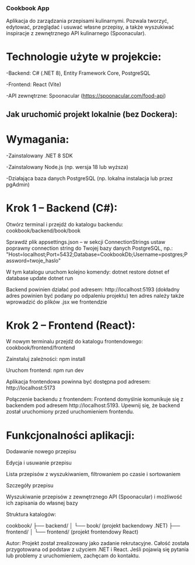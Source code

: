 ### Cookbook App

Aplikacja do zarządzania przepisami kulinarnymi. Pozwala tworzyć, edytować, przeglądać i usuwać własne przepisy, a także wyszukiwać inspiracje z zewnętrznego API kulinarnego (Spoonacular).

# Technologie użyte w projekcie:

-Backend: C# (.NET 8), Entity Framework Core, PostgreSQL

-Frontend: React (Vite)

-API zewnętrzne: Spoonacular (https://spoonacular.com/food-api)

## Jak uruchomić projekt lokalnie (bez Dockera):

# Wymagania:

-Zainstalowany .NET 8 SDK

-Zainstalowany Node.js (np. wersja 18 lub wyższa)

-Działająca baza danych PostgreSQL (np. lokalna instalacja lub przez pgAdmin)

# Krok 1 – Backend (C#):

Otwórz terminal i przejdź do katalogu backendu:
cookbook/backend/book/book

Sprawdź plik appsettings.json – w sekcji ConnectionStrings ustaw poprawny connection string do Twojej bazy danych PostgreSQL, np.:
"Host=localhost;Port=5432;Database=CookbookDb;Username=postgres;Password=twoje_haslo"

W tym katalogu uruchom kolejno komendy:
dotnet restore
dotnet ef database update
dotnet run

Backend powinien działać pod adresem:
http://localhost:5193
(dokładny adres powinien być podany po odpaleniu projektu)
ten adres należy także wprowadzić do plików .jsx we frontendzie

# Krok 2 – Frontend (React):

W nowym terminalu przejdź do katalogu frontendowego:
cookbook/frontend/frontend

Zainstaluj zależności:
npm install

Uruchom frontend:
npm run dev

Aplikacja frontendowa powinna być dostępna pod adresem:
http://localhost:5173

Połączenie backendu z frontendem: Frontend domyślnie komunikuje się z backendem pod adresem http://localhost:5193. Upewnij się, że backend został uruchomiony przed uruchomieniem frontendu.

# Funkcjonalności aplikacji:

Dodawanie nowego przepisu

Edycja i usuwanie przepisu

Lista przepisów z wyszukiwaniem, filtrowaniem po czasie i sortowaniem

Szczegóły przepisu

Wyszukiwanie przepisów z zewnętrznego API (Spoonacular) i możliwość ich zapisania do własnej bazy

Struktura katalogów:

cookbook/ ├── backend/ │ └── book/ (projekt backendowy .NET) ├── frontend/ │ └── frontend/ (projekt frontendowy React)

Autor: Projekt został zrealizowany jako zadanie rekrutacyjne. Całość została przygotowana od podstaw z użyciem .NET i React. Jeśli pojawią się pytania lub problemy z uruchomieniem, zachęcam do kontaktu.
